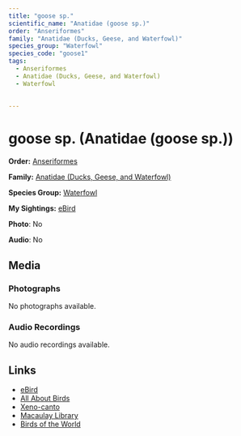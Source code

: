 ```yaml
---
title: "goose sp."
scientific_name: "Anatidae (goose sp.)"
order: "Anseriformes"
family: "Anatidae (Ducks, Geese, and Waterfowl)"
species_group: "Waterfowl"
species_code: "goose1"
tags: 
  - Anseriformes
  - Anatidae (Ducks, Geese, and Waterfowl)
  - Waterfowl
  
  
---
```


# goose sp. (Anatidae (goose sp.))

**Order:** [Anseriformes](/tags/anseriformes)

**Family:** [Anatidae (Ducks, Geese, and Waterfowl)](/tags/anatidae-ducks-geese-and-waterfowl)

**Species Group:** [Waterfowl](/tags/waterfowl)

**My Sightings:** [eBird](https://ebird.org/lifelist?r=world&time=life&spp=goose1)

**Photo**: No 

**Audio**: No

## Media
### Photographs
No photographs available.

### Audio Recordings
No audio recordings available.

## Links
* [eBird](https://ebird.org/species/goose1) 
* [All About Birds](https://www.allaboutbirds.org/guide/goose1) 
* [Xeno-canto](https://www.xeno-canto.org/species/anatidae-(goose-sp.)) 
* [Macaulay Library](https://search.macaulaylibrary.org/catalog?taxonCode=goose1&sort=rating_rank_desc)
* [Birds of the World](https://birdsoftheworld.org/bow/species/goose1)

